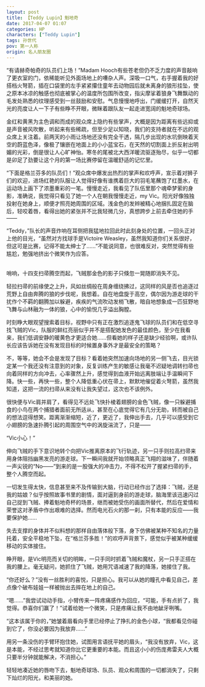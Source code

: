 ```yaml
---
layout: post
title: 【Teddy Lupin】魁地奇
date: 2017-04-07 01:07
categories: HP
characters: ["Teddy Lupin"]
tags: 孙世代
pov: 第一人称
origin: 名人朋友圈
---
```


“有请赫奇帕奇的队员们上场！”Madam Hooch有些苍老但仍不乏力度的声音敲响了更衣室的门，依稀能听见外面场地上的嘈杂人声。深吸一口气，右手握着我的好搭档火弩箭，插在口袋里的左手紧紧攥住童年去动物园后就未离身的狼形挂坠，使之原本冰凉的触感也彻底被掌心的温度所包围所改变，指尖摩挲着狼身飞舞飘动的毛发处熟悉的纹理感受到一丝鼓励和安慰。气息慢慢地呼出，门缓缓打开，自然天光的亮度让人一下子有些睁不开眼，微眯着跟队友一起走进宽阔的魁地奇球场。

金红和黄黑为主色调和而成的观众席上隐约有些掌声，大概是因为距离有些远抑或是声音被风吹散，听起来有些稀疏，但至少足以知晓，我们的支持者就在不远的观众席上关注着。前两天的小雨让场地还没有完全干透，隔几步出现的水坑倒映着天空的蔚蓝色泽，像极了镶嵌在地面上的小小蓝宝石，在天然的切割面上折反射出明媚的光彩，倒是很让人心旷神怡。寒冬的尾被北大西洋暖流驱逐殆尽，似乎一切都是卯足了劲要让这个月的第一场比赛停留在温暖舒适的记忆里。

“下面是格兰芬多的队员们！”观众席中爆发出热烈的掌声和欢呼声，宣示着对狮子们的欢迎，进场红艳的队服让人觉得好像有谁携着巨大的羽毛笔蘸饱了红墨水，在运动场上画下了浓墨重彩的一笔。慢慢走近，我看见了队伍里那个魂牵梦萦的身影，准确说，我觉得只看见了她一个人在朝我慢慢走近，my Vic。阳光好像独独投射在她身上，顺便才照亮她周围的区域。浅金色的发辫被精心地捆扎固定在脑后，轻咬着唇，看得出她的紧张并不比我轻微几分，真想跨步上前去牵住她的手——

“Teddy，”队长的声音炸响在耳侧把我猛地拉回此时此刻身处的位置，一回头正对上他的目光，“虽然对方找球手是Victoire Weasley，虽然我知道你们关系很好，但这可是比赛，记得不能太绅士了……”不能说同意，也很难反对，突然觉得有些尴尬，勉强地挤出个微笑作为应答。
<br><br>

哨响，十四支扫帚腾空而起，飞贼那金色的影子只倏忽一晃随即消失不见。

轻拉扫帚的前缘使之上升，风如丝绸般在周身缠绕拂过，这同样的风是否也追逐过荒野上自由奔腾的狼的步伐呢，我想着。自在地盘旋于高空，偶尔因为游走球的干扰作个不羁的翻腾加以躲避，疾疾的气流吹动发梢飞散，暗自地想象成一匹狂野地飞舞与山林融为一体的狼，心中的愉悦几乎溢出胸膛。

时刻睁大眼观望搜索着目标，视野中只有正在激烈追逐鬼飞球的队员们和在低空寻找飞贼的Vic，队服的鲜红亮丽似乎并不是搭配她发色的最佳颜色，至少在我看来，我们低调安静的暖黄色才更适合她……但看她的样子还是缺少经验啊，或许队长应该告诉她在没有发现目标的时候置身事外才是最安全的策略？

不，等等，她会不会是发现了目标？看着她突然加速向场地的另一侧飞去，目光锁定某一个我还没有注意到的对象，反复训练产生的敏感让我毫不迟疑地调转扫帚也向着同样的方向冲去，心率骤然上升，感觉得到血液开始远离肢端让手温瞬间下降。快一些，再快一些，整个人降低重心伏在帚上，默默地催促着火弩箭，虽然我知道，这把一流的扫帚从来没有让我失望过，这次也不该例外。

很快便与Vic肩并肩了，看得见不远处飞快扑棱着翅膀的金色飞贼，像一只躲避捕食的小鸟在两个捕猎者面前无所适从，甚至在心底觉得它有几分无助，转而被自己的想法逗得想笑。距离渐渐缩短，近了，更近了，我伸出手去，几乎可以感受到它小翅膀的急速扑腾引起的周围空气中的涡旋湍流了，只是——

“Vic小心！”

伸向飞贼的手下意识地转个向把Vic推离原本的飞行轨迹，另一只手则拉高扫帚来用身体阻挡幽黑发亮的游走球。下一瞬间我就开始领略真正飞翔的滋味了，伴随着一声尖锐的“No——”到来的是一股强大的冲击力，不得不松开了握紧扫帚的手，整个人腾空而起。

一切发生得太快，信息甚至来不及传输到大脑，行动已经作出了选择：飞贼，还是我的姑娘？似乎按照故事书里的剧情，面对逼到身前的游走球，脑海里该迅速闪过自己捉到飞贼、捧着魁地奇杯的场景，继而被她受伤的画面所替代，然后在爱情和荣誉这对矛盾中作出艰难的选择。然而电光石火的那一刹，只有本能的反应——我要保护她……

失去支撑的身体并不似料想的那样自由落体般下落，身下仿佛被某种不知名的力量托着，安全平稳地下坠，在“格兰芬多胜！”的欢呼声背景下，感觉似乎被某种缓缓移动的实体接住。

睁开眼，是Vic明亮而关切的明眸，一只手同时抓着飞贼和魔杖，另一只手正搭在我的腰上。毫无疑问，她抓住了飞贼，她用咒语减速了我的降落，她接住了我。

“你还好么？”没有一丝胜利的喜悦，只是担心。我可以从她的瞳孔中看见自己，差点像个破布娃娃一样被抛出去摔在地上的自己。

“嗯……”我尝试动动手指，小臂传来一阵疼痛感作为回应，“可能，手有点折了，我觉得。恭喜你们赢了！”试着给她一个微笑，只是疼痛让我不由地龇牙咧嘴。

“这本该属于你的，”她皱着眉看向手里已经停止了挣扎的金色小球，“我都看见你碰到它了，你没必要因为我放弃……”

用另一条没伤的手臂环抱住她，试图用言语抚平她的眉头，“我没有放弃，Vic，这是本能，不经过思考就知道你比它更重要的本能。而且这小小的伤庞弗雷夫人大概只要半分钟就能解决，不消担心。”

轻轻地凑近她的唇吻下去，魁地奇球场、队员、观众和周围的一切都消失了，只剩下灿烂的阳光，和美丽的她。
